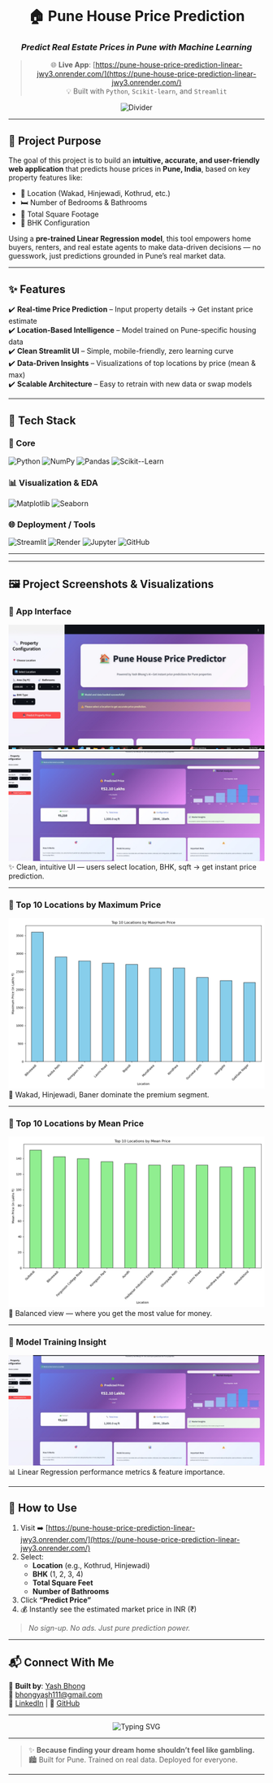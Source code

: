 <br>
<div align="center">

# 🏠 Pune House Price Prediction  
### *Predict Real Estate Prices in Pune with Machine Learning*

> 🌐 **Live App**: [https://pune-house-price-prediction-linear-jwy3.onrender.com/](https://pune-house-price-prediction-linear-jwy3.onrender.com/)  
> 💡 Built with `Python`, `Scikit-learn`, and `Streamlit`

![Divider](https://user-images.githubusercontent.com/74038190/229223263-c45d8d90-3a5d-4d92-9f42-2a0c8596a517.gif)

</div>

---

## 🌟 Project Purpose

The goal of this project is to build an **intuitive, accurate, and user-friendly web application** that predicts house prices in **Pune, India**, based on key property features like:

- 📍 Location (Wakad, Hinjewadi, Kothrud, etc.)
- 🛏️ Number of Bedrooms & Bathrooms
- 📐 Total Square Footage
- 🏢 BHK Configuration

Using a **pre-trained Linear Regression model**, this tool empowers home buyers, renters, and real estate agents to make data-driven decisions — no guesswork, just predictions grounded in Pune’s real market data.

---

## ✨ Features

✔️ **Real-time Price Prediction** – Input property details → Get instant price estimate  
✔️ **Location-Based Intelligence** – Model trained on Pune-specific housing data  
✔️ **Clean Streamlit UI** – Simple, mobile-friendly, zero learning curve  
✔️ **Data-Driven Insights** – Visualizations of top locations by price (mean & max)  
✔️ **Scalable Architecture** – Easy to retrain with new data or swap models

---

## 🚀 Tech Stack

<p align="center">

### 🔧 Core
![Python](https://img.shields.io/badge/Python-3776AB?style=for-the-badge&logo=python&logoColor=white)
![NumPy](https://img.shields.io/badge/NumPy-013243?style=for-the-badge&logo=numpy&logoColor=white)
![Pandas](https://img.shields.io/badge/Pandas-150458?style=for-the-badge&logo=pandas&logoColor=white)
![Scikit--Learn](https://img.shields.io/badge/Scikit--Learn-F7931E?style=for-the-badge&logo=scikit-learn&logoColor=white)

### 📊 Visualization & EDA
![Matplotlib](https://img.shields.io/badge/Matplotlib-11557c?style=for-the-badge&logo=matplotlib&logoColor=white)
![Seaborn](https://img.shields.io/badge/Seaborn-42a5f5?style=for-the-badge&logo=python&logoColor=white)

### 🌐 Deployment / Tools
![Streamlit](https://img.shields.io/badge/Streamlit-FF4B4B?style=for-the-badge&logo=streamlit&logoColor=white)
![Render](https://img.shields.io/badge/Render-46E3B7?style=for-the-badge&logo=render&logoColor=white)
![Jupyter](https://img.shields.io/badge/Jupyter-F37626?style=for-the-badge&logo=jupyter&logoColor=white)
![GitHub](https://img.shields.io/badge/GitHub-181717?style=for-the-badge&logo=github&logoColor=white)

</p>

---


---

## 🖼️ Project Screenshots & Visualizations

### 🔹 App Interface  
![App Screenshot](https://github.com/bhongyash111-coder/Pune-house-price-prediction_linear-regression/blob/main/WhatsApp%20Image%202025-09-16%20at%2023.54.05_e6b23147.jpg)  
![app Screenshot](https://github.com/bhongyash111-coder/Pune-house-price-prediction_linear-regression/blob/main/WhatsApp%20Image%202025-09-16%20at%2023.55.05_babc2ac7.jpg)
✨ Clean, intuitive UI — users select location, BHK, sqft → get instant price prediction.

---

### 🔹 Top 10 Locations by Maximum Price  
![Max Price Chart](https://github.com/bhongyash111-coder/Pune-house-price-prediction_linear-regression/blob/main/top_10_locations_max_price.png)  
📌 Wakad, Hinjewadi, Baner dominate the premium segment.

---

### 🔹 Top 10 Locations by Mean Price  
![Mean Price Chart](https://github.com/bhongyash111-coder/Pune-house-price-prediction_linear-regression/blob/main/top_10_locations_mean_price.png)  
📌 Balanced view — where you get the most value for money.

---

### 🔹 Model Training Insight  
![Training Screenshot](https://github.com/bhongyash111-coder/Pune-house-price-prediction_linear-regression/blob/main/WhatsApp%20Image%202025-09-16%20at%2023.55.05_babc2ac7.jpg)  
📊 Linear Regression performance metrics & feature importance.

---

## 🎯 How to Use

1. Visit ➡️ [https://pune-house-price-prediction-linear-jwy3.onrender.com/](https://pune-house-price-prediction-linear-jwy3.onrender.com/)
2. Select:
   - **Location** (e.g., Kothrud, Hinjewadi)
   - **BHK** (1, 2, 3, 4)
   - **Total Square Feet**
   - **Number of Bathrooms**
3. Click **“Predict Price”**
4. 💰 Instantly see the estimated market price in INR (₹)

> *No sign-up. No ads. Just pure prediction power.*

---

## 📬 Connect With Me

👤 **Built by**: [Yash Bhong](https://github.com/bhongyash111-coder)  
📧 bhongyash111@gmail.com  
🔗 [LinkedIn](https://www.linkedin.com/in/yash-bhong-7a1077370/) | 🐙 [GitHub](https://github.com/bhongyash111-coder)

---

<div align="center">
  <img src="https://readme-typing-svg.demolab.com?font=Fira+Code&pause=1000&color=4ECDC4&width=435&lines=Predicting+Pune's+Property+Market...;One+House+at+a+Time.;Data+%2B+Code+%3D+Real+Estate+Magic." alt="Typing SVG" />
</div>

---

> ✨ **Because finding your dream home shouldn’t feel like gambling.**  
> 🏙️ Built for Pune. Trained on real data. Deployed for everyone.

---


